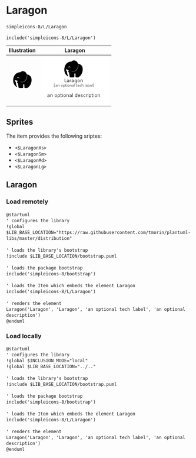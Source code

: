 # Laragon


```text
simpleicons-8/L/Laragon
```

```text
include('simpleicons-8/L/Laragon')
```



| Illustration | Laragon |
| :---: | :---: |
| ![illustration for Illustration](../../simpleicons-8/L/Laragon.png) | ![illustration for Laragon](../../simpleicons-8/L/Laragon.Local.png) |



## Sprites
The item provides the following sriptes:

- `<$LaragonXs>`
- `<$LaragonSm>`
- `<$LaragonMd>`
- `<$LaragonLg>`





## Laragon

### Load remotely
```plantuml
@startuml
' configures the library
!global $LIB_BASE_LOCATION="https://raw.githubusercontent.com/tmorin/plantuml-libs/master/distribution"

' loads the library's bootstrap
!include $LIB_BASE_LOCATION/bootstrap.puml

' loads the package bootstrap
include('simpleicons-8/bootstrap')

' loads the Item which embeds the element Laragon
include('simpleicons-8/L/Laragon')

' renders the element
Laragon('Laragon', 'Laragon', 'an optional tech label', 'an optional description')
@enduml
```

### Load locally
```plantuml
@startuml
' configures the library
!global $INCLUSION_MODE="local"
!global $LIB_BASE_LOCATION="../.."

' loads the library's bootstrap
!include $LIB_BASE_LOCATION/bootstrap.puml

' loads the package bootstrap
include('simpleicons-8/bootstrap')

' loads the Item which embeds the element Laragon
include('simpleicons-8/L/Laragon')

' renders the element
Laragon('Laragon', 'Laragon', 'an optional tech label', 'an optional description')
@enduml
```

